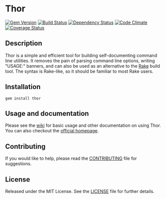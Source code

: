 Thor
====

[![Gem Version](http://img.shields.io/gem/v/thor.svg)][gem]
[![Build Status](http://img.shields.io/travis/erikhuda/thor.svg)][travis]
[![Dependency Status](http://img.shields.io/gemnasium/erikhuda/thor.svg)][gemnasium]
[![Code Climate](http://img.shields.io/codeclimate/github/erikhuda/thor.svg)][codeclimate]
[![Coverage Status](http://img.shields.io/coveralls/erikhuda/thor.svg)][coveralls]

[gem]: https://rubygems.org/gems/thor
[travis]: http://travis-ci.org/erikhuda/thor
[gemnasium]: https://gemnasium.com/erikhuda/thor
[codeclimate]: https://codeclimate.com/github/erikhuda/thor
[coveralls]: https://coveralls.io/r/erikhuda/thor

Description
-----------
Thor is a simple and efficient tool for building self-documenting command line
utilities.  It removes the pain of parsing command line options, writing
"USAGE:" banners, and can also be used as an alternative to the [Rake][rake]
build tool.  The syntax is Rake-like, so it should be familiar to most Rake
users.

[rake]: https://github.com/ruby/rake

Installation
------------
    gem install thor

Usage and documentation
-----------------------
Please see the [wiki][] for basic usage and other documentation on using Thor. You can also checkout the [official homepage][homepage].

[wiki]: https://github.com/erikhuda/thor/wiki
[homepage]: http://whatisthor.com/

Contributing
------------
If you would like to help, please read the [CONTRIBUTING][] file for suggestions.

[contributing]: CONTRIBUTING.md

License
-------
Released under the MIT License.  See the [LICENSE][] file for further details.

[license]: LICENSE.md
